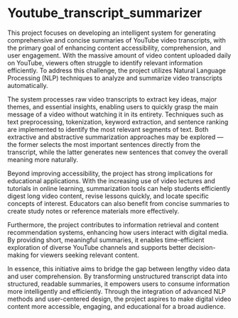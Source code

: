 # Youtube_transcript_summarizer
This project focuses on developing an intelligent system for generating comprehensive and concise summaries of YouTube video transcripts, with the primary goal of enhancing content accessibility, comprehension, and user engagement. With the massive amount of video content uploaded daily on YouTube, viewers often struggle to identify relevant information efficiently. To address this challenge, the project utilizes Natural Language Processing (NLP) techniques to analyze and summarize video transcripts automatically.

The system processes raw video transcripts to extract key ideas, major themes, and essential insights, enabling users to quickly grasp the main message of a video without watching it in its entirety. Techniques such as text preprocessing, tokenization, keyword extraction, and sentence ranking are implemented to identify the most relevant segments of text. Both extractive and abstractive summarization approaches may be explored — the former selects the most important sentences directly from the transcript, while the latter generates new sentences that convey the overall meaning more naturally.

Beyond improving accessibility, the project has strong implications for educational applications. With the increasing use of video lectures and tutorials in online learning, summarization tools can help students efficiently digest long video content, revise lessons quickly, and locate specific concepts of interest. Educators can also benefit from concise summaries to create study notes or reference materials more effectively.

Furthermore, the project contributes to information retrieval and content recommendation systems, enhancing how users interact with digital media. By providing short, meaningful summaries, it enables time-efficient exploration of diverse YouTube channels and supports better decision-making for viewers seeking relevant content.

In essence, this initiative aims to bridge the gap between lengthy video data and user comprehension. By transforming unstructured transcript data into structured, readable summaries, it empowers users to consume information more intelligently and efficiently. Through the integration of advanced NLP methods and user-centered design, the project aspires to make digital video content more accessible, engaging, and educational for a broad audience.
